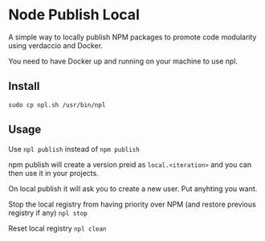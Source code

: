 # Node Publish Local

A simple way to locally publish NPM packages to promote code modularity using verdaccio and Docker.

You need to have Docker up and running on your machine to use npl.

## Install
`sudo cp npl.sh /usr/bin/npl`

## Usage
Use `npl publish` instead of `npm publish`

npm publish will create a version preid as `local.<iteration>` and you can then use it in your projects.

On local publish it will ask you to create a new user. Put anyhting you want.

Stop the local registry from having priority over NPM (and restore previous registry if any)
`npl stop`

Reset local registry
`npl clean`
